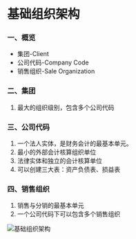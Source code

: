 # 基础组织架构 #

### 一、概览

* 集团-Client
* 公司代码-Company Code
* 销售组织-Sale Organization

### 二、集团
1. 最大的组织级别，包含多个公司代码


### 三、公司代码
1. 一个法人实体，是财务会计的最基本单元。
2. 最小的外部会计核算组织单位
3. 法律实体和独立的会计核算单位
4. 可以创建三大表：资产负债表、损益表

### 四、销售组织

1. 销售与分销的最基本单元
2. 一个公司代码下可以包含多个销售组织


![基础组织架构](/images/SAP/组织架构/基础组织架构.png "基础组织架构") 